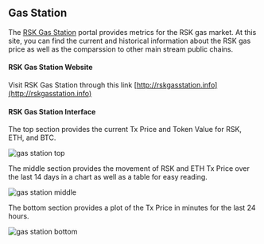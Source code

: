 ## Gas Station

The [RSK Gas Station](http://rskgasstation.info) portal provides metrics for the RSK gas market. At this site, you can find the current and historical information about the RSK gas price as well as the comparssion to other main stream public chains.


#### RSK Gas Station Website
Visit RSK Gas Station through this link [http://rskgasstation.info](http://rskgasstation.info)

#### RSK Gas Station Interface

The top section provides the current Tx Price and Token Value for RSK, ETH, and BTC.

![gas station top](https://files.readme.io/2491709-Screen_Shot_2019-06-04_at_7.54.15_PM.png)

The middle section provides the movement of RSK and ETH Tx Price over the last 14 days in a chart as well as a table for easy reading.

![gas station middle](https://files.readme.io/1a75881-Screen_Shot_2019-06-04_at_7.54.31_PM.png)

The bottom section provides a plot of the Tx Price in minutes for the last 24 hours.

![gas station bottom](https://files.readme.io/9dae860-Screen_Shot_2019-06-04_at_7.54.41_PM.png)